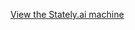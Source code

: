 [View the Stately.ai machine](https://stately.ai/registry/editor/embed/ba1525ec-eb20-481d-a16a-603f0dba37e4?machineId=a68dcace-10b4-4c97-899f-b966a5beb44c)
